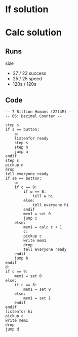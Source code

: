 
# If solution


# Calc solution

## Runs
size
* 37 / 23
success
* 25 / 25
speed
* 120s / 120s

## Code
```
-- 7 Billion Humans (2214M) --
-- 66: Decimal Counter --

step s
if s == button:
	a:
	listenfor ready
	step s
	step n
	jump a
endif
step s
pickup n
drop
tell everyone ready
if se == button:
	b:
	if c == 9:
		if w == 8:
			tell w hi
		else:
			tell everyone hi
		endif
		mem1 = set 0
		jump c
	else:
		mem1 = calc c + 1
		c:
		pickup c
		write mem1
		drop
		tell everyone ready
	endif
	jump b
endif
d:
if c == 9:
	mem1 = set 0
else:
	if c == 8:
		mem1 = set 9
	else:
		mem1 = set 1
	endif
endif
listenfor hi
pickup c
write mem1
drop
jump d



```

